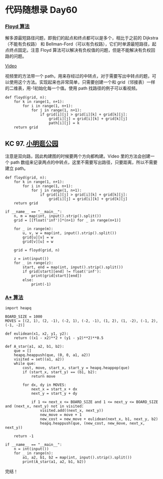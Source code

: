 # 代码随想录 Day60

### [Floyd 算法](https://www.programmercarl.com/kamacoder/0097.%E5%B0%8F%E6%98%8E%E9%80%9B%E5%85%AC%E5%9B%AD.html)

解多源最短路径问题，即我们的起点和终点都可以是多个，相比于之前的 Dijkstra（不能有负权路） 和 Bellman-Ford（可以有负权路），它们时单源最短路径，起点终点固定。注意 Floyd 算法可以解决有负权值的问题，但是不能解决有负权回路的问题。

[Video](https://www.youtube.com/watch?v=XzmTiO3j6p0)

视频里的方法带一个 path，用来存经过的中转点，对于需要写出中转点的题，可以使用这个方法。实现起来也非常简单，只需要创建一个和 grid（邻接表）一样的二维表，用-1初始化每一个值。使用 path 找路径的例子可以看视频。

```
def floyd(grid, n):
    for k in range(1, n+1):
        for i in range(1, n+1):
            for j in range(1, n+1):
                if grid[i][j] > grid[i][k] + grid[k][j]:
                    grid[i][j] = grid[i][k] + grid[k][j]
                    path[i][j] = k
    return grid
```

## KC 97. [小明逛公园](https://kamacoder.com/problempage.php?pid=1155)

注意是双向路，因此构建图的时候要两个方向都构建。Video 里的方法会创建一个 path 数组来记录两点的中转点，这里不需要写出路径，只要距离，所以不需要建立 path。

```
def floyd(grid, n):
    for k in range(1, n+1):
        for i in range(1, n+1):
            for j in range(1, n+1):
                if grid[i][j] > grid[i][k] + grid[k][j]:
                    grid[i][j] = grid[i][k] + grid[k][j]
    return grid
    
if __name__ == "__main__":
    n, m = map(int, input().strip().split())
    grid = [[float('inf')]*(n+1) for _ in range(n+1)]
    
    for _ in range(m):
        u, v, w = map(int, input().strip().split())
        grid[u][v] = w
        grid[v][u] = w
        
    grid = floyd(grid, n)
    
    z = int(input())
    for _ in range(z):
        start, end = map(int, input().strip().split())
        if grid[start][end] != float('inf'):
            print(grid[start][end])
        else:
            print(-1)
```

### [A* 算法](https://www.programmercarl.com/kamacoder/0126.%E9%AA%91%E5%A3%AB%E7%9A%84%E6%94%BB%E5%87%BBastar.html)
```
import heapq

BOARD_SIZE = 1000
MOVES = [(2, 1), (2, -1), (-2, 1), (-2, -1), (1, 2), (1, -2), (-1, 2), (-1, -2)]

def eulidean(x1, x2, y1, y2):
    return ((x1 - x2)**2 + (y1 - y2)**2)**0.5

def A_star(a1, a2, b1, b2):
    que = []
    heapq.heappush(que, (0, 0, a1, a2))
    visited = set((a1, a2))
    while que:
        cost, move, start_x, start_y = heapq.heappop(que)
        if (start_x, start_y) == (b1, b2):
            return move
        
        for dx, dy in MOVES:
            next_x = start_x + dx
            next_y = start_y + dy
            
            if 1 <= next_x <= BOARD_SIZE and 1 <= next_y <= BOARD_SIZE and (next_x, next_y) not in visited:
                visited.add((next_x, next_y))
                new_move = move + 1
                new_cost = new_move + eulidean(next_x, b1, next_y, b2)
                heapq.heappush(que, (new_cost, new_move, next_x, next_y))
    
    return -1

if __name__ == "__main__":
    n = int(input())
    for _ in range(n):
        a1, a2, b1, b2 = map(int, input().strip().split())
        print(A_star(a1, a2, b1, b2))
```
完结！
